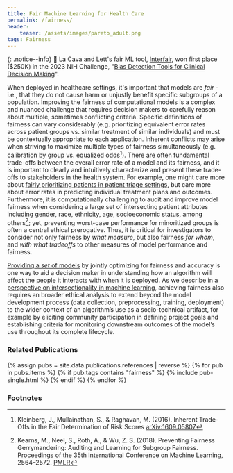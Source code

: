 ```yaml
---
title: Fair Machine Learning for Health Care
permalink: /fairness/
header:
    teaser: /assets/images/pareto_adult.png
tags: Fairness
---
```



{: .notice--info}
🎉 La Cava and Lett's fair ML tool, [Interfair](https://cavalab.org/interfair/), won first place ($250K) in the 2023 NIH Challenge, "[Bias Detection Tools for Clinical Decision Making](https://ncats.nih.gov/funding/challenges/winners/bias-detection)".  

When deployed in healthcare settings, it's important that models are _fair_ - i.e., that they do not cause harm or unjustly benefit specific subgroups of a population. 
Improving the fairness of computational models is a complex and nuanced challenge that requires decision makers to carefully reason about multiple, sometimes conflicting criteria. 
Specific definitions of fairness can vary considerably (e.g. prioritizing equivalent error rates across patient groups vs. similar treatment of similar individuals) and must be contextually appropriate to each application. 
Inherent conflicts may arise when striving to maximize multiple types of fairness simultaneously (e.g. calibration by group vs. equalized odds[^kleinberg]). 
There are often fundamental trade-offs between the overall error rate of a model and its fairness, and it is important to clearly and intuitively characterize and present these trade-offs to stakeholders in the health system. 
For example, one might care more about [fairly prioritizing patients in patient triage settings](#2023LaCavaFairadmissionrisk), but care more about error rates in predicting individual treatment plans and outcomes. 
Furthermore, it is computationally challenging to audit and improve model fairness when considering a large set of intersecting patient attributes including gender, race, ethnicity, age, socioeconomic status, among others[^gerryfair]; yet, preventing worst-case performance for minoritized groups is often a central ethical prerogative. 
Thus, it is critical for investigators to consider not only fairness by *what measure*, but also fairness *for whom*, and *with what tradeoffs* to other measures of model performance and fairness. 

[Providing a *set* of models](#2023LaCavaOptimizingfairnesstradeoffs) by jointly optimizing for fairness and accuracy is one way to aid a decision maker in understanding how an algorithm will affect the people it interacts with when it is deployed. 
As we describe in a [perspective on intersectionality in machine learning](#2023LettTranslatingintersectionalityto), achieving fairness also requires an broader ethical analysis to extend beyond the model development process (data collection, preprocessing, training, deployment) to the wider context of an algorithm’s use as a socio-technical artifact, for example by eliciting community participation in defining project goals and establishing criteria for monitoring downstream outcomes of the model’s use throughout its complete lifecycle. 

<!-- {% include figure 
image_path="../assets/images/pareto_adult.png" 
alt="A Pareto front of different models and their trade-off between error and fairness on the adult dataset."
caption="An example of different models and their trade-off between error and fairness on the adult dataset."
%} -->



<h3 class="archive__subtitle">Related Publications</h3>

<div class="entries-{{ entries_layout }}">
{% assign pubs = site.data.publications.references | reverse %}
{% for pub in pubs.items %}
    {% if pub.tags contains "fairness" %}
        {% include pub-single.html %}
    {% endif %}
{% endfor %}
</div>


<h3 class="archive__subtitle">Footnotes</h3>

[^kleinberg]: Kleinberg, J., Mullainathan, S., & Raghavan, M. (2016). Inherent Trade-Offs in the Fair Determination of Risk Scores [arXiv:1609.05807](https://doi.org/10.48550/arXiv.1609.05807)

[^gerryfair]: Kearns, M., Neel, S., Roth, A., & Wu, Z. S. (2018). Preventing Fairness Gerrymandering: Auditing and Learning for Subgroup Fairness. Proceedings of the 35th International Conference on Machine Learning, 2564–2572. [PMLR](https://proceedings.mlr.press/v80/kearns18a.html)
